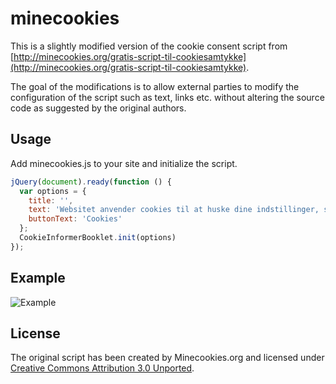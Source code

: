 minecookies
===========

This is a slightly modified version of the cookie consent script from [http://minecookies.org/gratis-script-til-cookiesamtykke](http://minecookies.org/gratis-script-til-cookiesamtykke).

The goal of the modifications is to allow external parties to modify the configuration of the script such as text, links etc. without altering the source code as suggested by the original authors.

Usage
-----

Add minecookies.js to your site and initialize the script.

```js
jQuery(document).ready(function () {
  var options = {
    title: '',
    text: 'Websitet anvender cookies til at huske dine indstillinger, statistik og at målrette annoncer. <a href="LINK-TIL-PRIVATLIVSPOLITIK" target="_blank">Læs mere >> </a>',
    buttonText: 'Cookies'
  };
  CookieInformerBooklet.init(options)
});
```

Example
-------

![Example](http://minecookies.org/sites/default/files/mediearkiv/filer/grey-bar.png)

License
-------

The original script has been created by Minecookies.org and licensed under [Creative Commons Attribution 3.0 Unported](http://creativecommons.org/licenses/by/3.0/deed.en).
